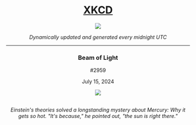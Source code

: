
<h1 align="center"><a href="https://xkcd.com">XKCD</a></h1>
<div align="center">
    <img src="https://img.shields.io/github/last-commit/ShashashankThakur/XKCD?label=last%20updated" />
</div>

<p align="center"><i>Dynamically updated and generated every midnight UTC</i></p>
<hr>
<div align="center">
    <h3><strong>Beam of Light</strong></h3>
    <p>#2959</p>
    <p>July 15, 2024</p>
    <img src="https://imgs.xkcd.com/comics/beam_of_light.png">
    <br></br>
    <p><i>Einstein's theories solved a longstanding mystery about Mercury: Why it gets so hot. "It's because," he pointed out, "the sun is right there."</i></p>
</div>
